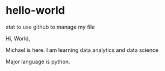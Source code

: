 # hello-world
stat to use github to manage my file


Hi, World,

Michael is here. I am learning data analytics and data science

Major language is python.
